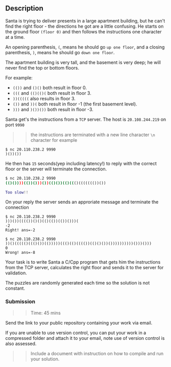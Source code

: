 
## Description

Santa is trying to deliver presents in a large apartment building, but he can't find the right floor - the directions he got are a little confusing. He starts on the ground floor `(floor 0)` and then follows the instructions one character at a time.

An opening parenthesis, `(`, means he should go `up one floor`, and a closing parenthesis, `)`, means he should go `down one floor`.

The apartment building is very tall, and the basement is very deep; he will never find the top or bottom floors.

For example:

- `(())` and `()()` both result in floor 0.
- `(((` and `(()(()(` both result in floor 3.
- `))(((((` also results in floor 3.
- `())` and `))(` both result in floor -1 (the first basement level).
- `)))` and `)())())` both result in floor -3.

Santa get's the instructions from a `TCP` server. The host is `20.108.244.219` on port `9990`
>> the instructions are terminated with a new line character `\n` character for example 

```
$ nc 20.110.238.2 9990
)())())

```

He then has `15` seconds(yep including latency!) to reply with the correct floor or the server will terminate the connection.
```bash
$ nc 20.110.238.2 9990
(()())))(())()))())(()())(()((()((((((())())

Too slow!!
```

On your reply the server sends an approriate message and terminate the connection

```
$ nc 20.110.238.2 9990
)))())(((())()()(()(())(())()))(
-2
Right! ans=-2

$ nc 20.110.238.2 9990
))()((((()((()())(()))))((()(()(((())(()()())())))))))))()))()))
0
Wrong! ans=-8
```

Your task is to write Santa a C/Cpp program that gets him the instructions from the TCP server, calculates the right floor and sends it to the server for validation.

The puzzles are randomly generated each time so the solution is not constant.

### Submission

>> Time: 45 mins

Send the link to your public repository containing your work via email.

If you are unable to use version control, you can put your work in a compressed folder and attach it to your email, note use of version control is also assessed.

>> Include a document with instruction on how to compile and run your solution.